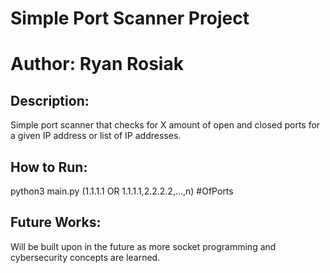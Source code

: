 # Simple Port Scanner Project
# Author: Ryan Rosiak

## Description:
Simple port scanner that checks for X amount of open and closed ports for a given IP address or list of IP addresses.

## How to Run:

python3 main.py (1.1.1.1 OR 1.1.1.1,2.2.2.2,...,n) #OfPorts

## Future Works:
Will be built upon in the future as more socket programming and cybersecurity concepts are learned.

